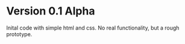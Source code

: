 # Version 0.1 Alpha

Inital code with simple html and css. No real functionality, but a rough prototype.

